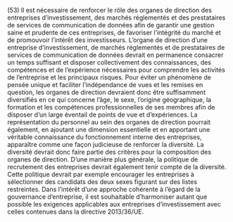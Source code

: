 (53) Il est nécessaire de renforcer le rôle des organes de direction des entreprises d’investissement, des marchés réglementés et des prestataires de services de communication de données afin de garantir une gestion saine et prudente de ces entreprises, de favoriser l’intégrité du marché et de promouvoir l’intérêt des investisseurs. L’organe de direction d’une entreprise d’investissement, de marchés réglementés et de prestataires de services de communication de données devrait en permanence consacrer un temps suffisant et disposer collectivement des connaissances, des compétences et de l’expérience nécessaires pour comprendre les activités de l’entreprise et les principaux risques. Pour éviter un phénomène de pensée unique et faciliter l’indépendance de vues et les remises en question, les organes de direction devraient donc être suffisamment diversifiés en ce qui concerne l’âge, le sexe, l’origine géographique, la formation et les compétences professionnelles de ses membres afin de disposer d’un large éventail de points de vue et d’expériences. La représentation du personnel au sein des organes de direction pourrait également, en ajoutant une dimension essentielle et en apportant une véritable connaissance du fonctionnement interne des entreprises, apparaître comme une façon judicieuse de renforcer la diversité. La diversité devrait donc faire partie des critères pour la composition des organes de direction. D’une manière plus générale, la politique de recrutement des entreprises devrait également tenir compte de la diversité. Cette politique devrait par exemple encourager les entreprises à sélectionner des candidats des deux sexes figurant sur des listes restreintes. Dans l’intérêt d’une approche cohérente à l’égard de la gouvernance d’entreprise, il est souhaitable d’harmoniser autant que possible les exigences applicables aux entreprises d’investissement avec celles contenues dans la directive 2013/36/UE.